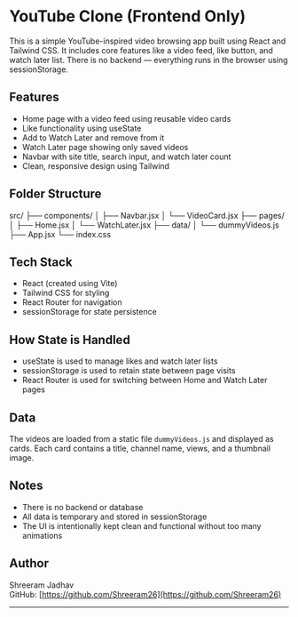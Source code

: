 # YouTube Clone (Frontend Only)

This is a simple YouTube-inspired video browsing app built using React and Tailwind CSS. It includes core features like a video feed, like button, and watch later list. There is no backend — everything runs in the browser using sessionStorage.

## Features

- Home page with a video feed using reusable video cards
- Like functionality using useState
- Add to Watch Later and remove from it
- Watch Later page showing only saved videos
- Navbar with site title, search input, and watch later count
- Clean, responsive design using Tailwind

## Folder Structure

src/
├── components/
│ ├── Navbar.jsx
│ └── VideoCard.jsx
├── pages/
│ ├── Home.jsx
│ └── WatchLater.jsx
├── data/
│ └── dummyVideos.js
├── App.jsx
└── index.css


## Tech Stack

- React (created using Vite)
- Tailwind CSS for styling
- React Router for navigation
- sessionStorage for state persistence

## How State is Handled

- useState is used to manage likes and watch later lists
- sessionStorage is used to retain state between page visits
- React Router is used for switching between Home and Watch Later pages

## Data

The videos are loaded from a static file `dummyVideos.js` and displayed as cards. Each card contains a title, channel name, views, and a thumbnail image.

## Notes

- There is no backend or database
- All data is temporary and stored in sessionStorage
- The UI is intentionally kept clean and functional without too many animations 

## Author

Shreeram Jadhav  
GitHub: [https://github.com/Shreeram26](https://github.com/Shreeram26)

---

